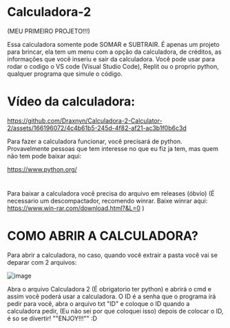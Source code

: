 # Calculadora-2
(MEU PRIMEIRO PROJETO!!!)


Essa calculadora somente pode SOMAR e SUBTRAIR. É apenas um projeto para brincar, ela tem um menu com a opção da calculadora, de créditos, as informações que você inseriu e sair da calculadora. Você pode usar para rodar o codigo o VS code (Visual Studio Code), Replit ou o proprio python, qualquer programa que simule o código.

# Vídeo da calculadora:


https://github.com/Draxnyn/Calculadora-2-Calculator-2/assets/166196072/4c4b61b5-245d-4f82-af21-ac3b1f0b6c3d


Para fazer a calculadora funcionar, você precisará de python. Provavelmente pessoas que tem interesse no que eu fiz ja tem, mas quem não tem pode baixar aqui:

https://www.python.org/

#

Para baixar a calculadora você precisa do arquivo em releases (óbvio) (É necessario um descompactador, recomendo winrar. Baixe winrar aqui: https://www.win-rar.com/download.html?&L=0  )


# COMO ABRIR A CALCULADORA?


Para abrir a calculadora, no caso, quando você extrair a pasta você vai se deparar com 2 arquivos:


![image](https://github.com/Draxnyn/Calculadora-2-Calculator-2/assets/166196072/f3e4141e-cfe6-46d7-bc4f-f193074317d2)


Abra o arquivo Calculadora 2 (É obrigatorio ter python) e abrirá o cmd e assim você poderá usar a calculadora. O ID é a senha que o programa irá pedir para você, abra o arquivo txt "ID" e coloque o ID quando a calculadora pedir, (Eu não sei por que coloquei isso) depois de colocar o ID, é so se divertir! ""ENJOY!!!"" :D


